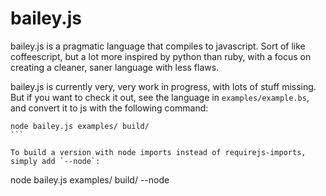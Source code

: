 bailey.js
=====
bailey.js is a pragmatic language that compiles to javascript. Sort of like coffeescript, but a lot more inspired by python than ruby, with a focus on creating a cleaner, saner language with less flaws.

bailey.js is currently very, very work in progress, with lots of stuff missing. But if you want to check it out, see the language in `examples/example.bs`, and convert it to js with the following command:

````
node bailey.js examples/ build/
```

To build a version with node imports instead of requirejs-imports, simply add `--node`:
````
node bailey.js examples/ build/ --node
```
